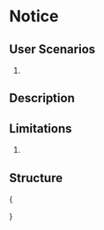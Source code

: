 Notice
======

User Scenarios
--------------
1. 

Description
-----------

Limitations
-----------
1. 

Structure
---------
{

}

